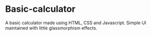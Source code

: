 # Basic-calculator
A basic calculator made using HTML, CSS and Javascript. Simple UI maintained with little glassmorphism effects.
